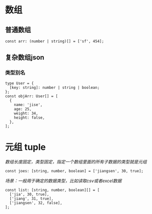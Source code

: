 # 数组
 ## 普通数组
```
const arr: (number | string)[] = ['sf', 454];
```

 ## 复杂数组json
  ### 类型别名
```
type User = {
  [key: string]: number | string | boolean;
};
const objArr: User[] = [
  {
    name: 'jise',
    age: 25,
    weight: 34,
    height: false,
  },
];
```


# 元组  tuple
*数组长度固定，类型固定，指定一个数组里面的所有子数据的类型就是元组*
```
const joes: [string, number, boolean] = ['jiangsen', 30, true];
```

*场景：一般用于确定的数据类型，比如读取csv或者excel数据*
```
const list: [string, number, boolean][] = [
  ['jia', 30, true],
  ['jiang', 31, true],
  ['jiangsen', 32, false],
];
```
